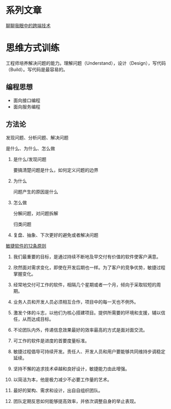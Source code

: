 # 系列文章
[聊聊我眼中的跨端技术](./no_platform.md)

# 思维方式训练

工程师培养解决问题的能力。理解问题（Understand），设计（Design），写代码（Build）。写代码是最容易的。

## 编程思想

* 面向接口编程
* 面向服务编程

## 方法论

发现问题、分析问题、解决问题

是什么、为什么、怎么做

1. 是什么/发现问题

    要搞清楚问题是什么，如何定义问题的边界

2. 为什么

    问题产生的原因是什么

3. 怎么做

    分解问题，对问题拆解

    归类问题

4. 复盘、抽象、下次更好的避免或者解决问题

[敏捷软件的12条原则](http://agilemanifesto.org/iso/zhchs/principles.html)

1. 我们最重要的目标，是通过持续不断地及早交付有价值的软件使客户满意。

2. 欣然面对需求变化，即使在开发后期也一样。为了客户的竞争优势，敏捷过程掌握变化。

3. 经常地交付可工作的软件，相隔几个星期或者一个月，倾向于采取较短的周期。

4. 业务人员和开发人员必须相互合作，项目中的每一天也不例外。

5. 激发个体的斗志，以他们为核心搭建项目。提供所需要的环境和支援，辅以信任，从而达成目标。

6. 不论团队内外，传递信息效果最好的效率最高的方式是面对面交流。

7. 可工作的软件是进度的首要度量标准。

8. 敏捷过程倡导可持续开发。责任人、开发人员和用户要能够共同维持步调稳定延续。

9. 坚持不懈的追求技术卓越和良好设计，敏捷能力由此增强。

10. 以简洁为本，他是极力减少不必要工作量的艺术。

11. 最好的架构、需求和设计，出自自组织团队。

12. 团队定期反思如何能够提高效率，并依次调整自身的举止表现。